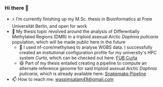 ### Hi there 👋

- ⚡ I’m currently finishing up my M.Sc. thesis in Bioinformatics at Freie Universität Berlin, and open for work
- 🔭 My thesis topic revolved around the analysis of Differentially Methylated Regions (DMR) in a triploid asexual Arctic _Daphnia pulicaria_ population, which will be made public here in the future
  - 🌱 I used nf-core/methylseq to analyse WGBS data. I successfully created an insitutional configuration profile for my university's HPC system _Curta_, which can be checked out here: [FUB Curta](https://nf-co.re/configs/fub_curta)
  - 😄 Part of my thesis entailed creating a pipeline to compute an alternate reference genome for said triploid asexual Arctic _Daphnia pulicaria_, which is already available here: [Snakemake Pipeline](https://github.com/wassimsalam01/snakemake-triploid-alt-ref-genome-pipeline) 
- 📫 How to reach me: wassimsalam49@gmail.com
<!--
**wassimsalam01/wassimsalam01** is a ✨ _special_ ✨ repository because its `README.md` (this file) appears on your GitHub profile.

Here are some ideas to get you started:

- 🔭 I’m currently working on ...
- 🌱 I’m currently learning ...
- 👯 I’m looking to collaborate on ...
- 🤔 I’m looking for help with ...
- 💬 Ask me about ...
- 📫 How to reach me: ...
- 😄 Pronouns: ...
- ⚡ Fun fact: ...
-->

